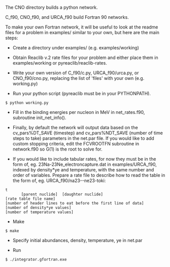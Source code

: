 The CNO directory builds a python network.

C_f90, CNO_f90, and URCA_f90 build Fortran 90 networks.

To make your own Fortran network, it will be useful to look at the
readme files for a problem in examples/ similar to your own, but here
are the main steps:

* Create a directory under examples/ (e.g. examples/working)

* Obtain Reaclib v.2 rate files for your problem and either place them
  in examples/working or pyreaclib/reaclib-rates.

* Write your own version of C_f90/c.py, URCA_f90/urca.py, or
CNO_f90/cno.py, replacing the list of 'files' with your own (e.g.
working.py)

* Run your python script (pyreaclib must be in your PYTHONPATH).

```
$ python working.py
```

* Fill in the binding energies per nucleon in MeV in net_rates.f90,
  subroutine init_net_info().

* Finally, by default the network will output data based on the
cv_pars%DT_SAVE (timestep) and cv_pars%NDT_SAVE (number of time steps
to take) parameters in the net.par file. If you would like to add
custom stopping criteria, edit the FCVROOTFN subroutine in network.f90
so G(1) is the root to solve for.

* If you would like to include tabular rates, for now they must be in
the form of, eg. 23Na-23Ne_electroncapture.dat in examples/URCA_f90,
indexed by density*ye and temperature, with the same number and order
of variables. Prepare a rate file to describe how to read the table in
the form of, eg. URCA_f90/na23--ne23-toki:

```
t
       [parent nuclide]  [daughter nuclide]
[rate table file name]
[number of header lines to eat before the first line of data]
[number of density*ye values]
[number of temperature values]
```

* Make

```
$ make
```

* Specify initial abundances, density, temperature, ye in net.par

* Run

```
$ ./integrator.gfortran.exe
```